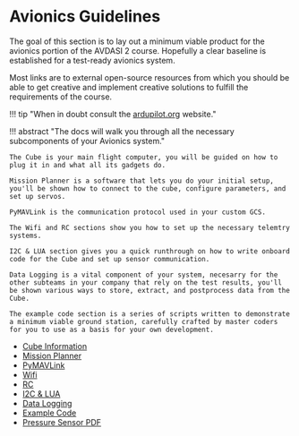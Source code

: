 # Avionics Guidelines

The goal of this section is to lay out a minimum viable product for the avionics portion of the AVDASI 2 course. Hopefully a clear baseline is established for a test-ready avionics system.

Most links are to external open-source resources from which you should be able to get creative and implement creative solutions to fulfill the requirements of the course.

!!! tip "When in doubt consult the [ardupilot.org](ardupilot.org) website."

!!! abstract "The docs will walk you through all the necessary subcomponents of your Avionics system."

    The Cube is your main flight computer, you will be guided on how to plug it in and what all its gadgets do. 

    Mission Planner is a software that lets you do your initial setup, you'll be shown how to connect to the cube, configure parameters, and set up servos. 

    PyMAVLink is the communication protocol used in your custom GCS. 

    The Wifi and RC sections show you how to set up the necessary telemtry systems. 

    I2C & LUA section gives you a quick runthrough on how to write onboard code for the Cube and set up sensor communication. 
 
    Data Logging is a vital component of your system, necesarry for the other subteams in your company that rely on the test results, you'll be shown various ways to store, extract, and postprocess data from the Cube.

    The example code section is a series of scripts written to demonstrate a minimum viable ground station, carefully crafted by master coders for you to use as a basis for your own development.

- [Cube Information](Cube-Information.md)
- [Mission Planner](Mission-Planner.md)
- [PyMAVLink](PyMavlink.md)
- [Wifi](Wifi.md)
- [RC](RC.md)
- [I2C & LUA](I2C&LUA.md)
- [Data Logging](Data-Logging.md)
- [Example Code](Example-code.md)
- [Pressure Sensor PDF](pressure.md)